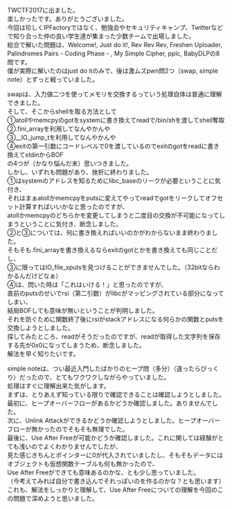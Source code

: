 TWCTF2017に出ました。  
楽しかったです。ありがとうございました。  
今回は珍しくIPFactoryではなく、勉強会やセキュリティキャンプ、Twitterなどで知り合った仲の良い学生達が集まった少数チームで出場しました。  
総合で解いた問題は、Welcome!, Just do it!, Rev Rev Rev, Freshen Uploader, Palindromes Pairs - Coding Phase - , My Simple Cipher, pplc, BabyDLPの8問です。  
僕が実際に解いたのはjust do itのみで、後は激ムズpwn問2つ（swap, simple note）とずっと戦っていました。  
  
swapは、入力値二つを使ってメモリを交換するっていう処理自体は普通に理解できました。  
そして、そこからshellを取る方法として  
①atollやmemcpyのgotをsystemに書き換えてreadで/bin/shを渡してshell奪取  
②.fini\_arrayを利用してなんやかんや  
③\_\_IO\_jump\_tを利用してなんやかんや  
④exitの第一引数にコードレベルで0を渡しているのでexitのgotをreadに書き換えてstdinからBOF  
の4つが（かなり悩んだ末）思いつきました。  
しかし、いずれも問題があり、挫折に終わりました。  
①はsystemのアドレスを知るためにlibc\_baseのリークが必要ということに気付き、  
それはまぁatollかmemcpyをputsに変えてやってreadでgotをリークしてオフセット計算すればいいかなと思ったのですが、  
atollかmemcpyのどちらかを変更してしまうと二度目の交換が不可能になってしまうということに気付き、断念しました。  
②と③については、何に書き換えればいいのかがわからないまま終わりました。  
そもそも.fini\_arrayを書き換えるならexitのgotとかを書き換えても同じことだし、  
③に限ってはIO\_file\_xputsを見つけることができませんでした。（32bitならわかるんだけどなぁ）  
④は、閃いた時は「これはいける！」と思ったのですが、  
直前のputsのせいでrsi（第二引数）がlibcがマッピングされている部分になってしまい、  
結局BOFしても意味が無いということが判明しました。  
それを防ぐために関数終了後にrsiがstackアドレスになる何らかの関数とputsを交換しようとしました。  
探してみたところ、readがそうだったのですが、readが取得した文字列を保存する先が0x0になってしまうため、断念しました。  
解法を早く知りたいです。  
  
simple noteは、つい最近入門したばかりのヒープ問（多分）（違ったらびっくり）だったので、とてもワクワクしながらやっていました。  
処理はすぐに理解出来た気がします。  
まずは、とりあえず知っている限りで確認できることは確認しようとしました。  
最初に、ヒープオーバーフローがあるかどうか確認しました。ありませんでした。  
次に、Unlink Attackができるかどうか確認しようとしました。ヒープオーバーフローが無かったのでそもそも無理でした。  
最後に、Use After Freeが可能かどうか確認しました。これに関しては経験がとても浅いのでよくわかりませんでしたが、  
見た感じきちんとポインターに0が代入されていましたし、そもそもデータにはオブジェクトも仮想関数テーブルも何も無かったので、  
Use After Freeができても意味あるのかな、とも少し思っていました。  
（今考えてみれば自分で書き込んでそれっぽいのを作るのかな？とも思います）  
これも、解法をしっかりと理解して、Use After Freeについての理解を今回のこの問題で深めようと思いました。  
